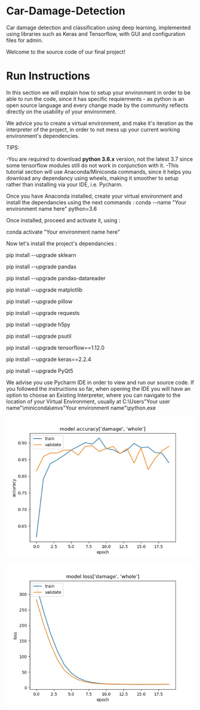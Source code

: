 # Car-Damage-Detection
Car damage detection and classification using deep learning, implemented using libraries such as Keras and Tensorflow, with GUI and configuration files for admin.

Welcome to the source code of our final project!

# __Run Instructions__


In this section we will explain how to setup your environment in order to be able to run the code, since it has specific requierments - as python is an open source language and every change made by the community reflects directly on the usability of your environment.

We advice you to create a virtual environment, and make it's iteration as the interpreter of the project, in order to not mess up your current working environment's dependencies.



TIPS:

-You are required to download __python 3.6.x__ version, not the latest 3.7 since some tensorflow modules still do not work in conjunction with it.
-This tutorial section will use Anaconda/Miniconda commands, since it helps you download any dependancy using wheels, making it smoother to setup rather than installing via your IDE, i.e. Pycharm.

Once you have Anaconda installed, create your virtual environment and install the dependancies using the next commands :
conda --name "Your environment name here" python=3.6

Once installed, proceed and activate it, using :

conda activate "Your environment name here"

Now let's install the project's dependancies : 

pip install --upgrade sklearn

pip install --upgrade pandas

pip install --upgrade pandas-datareader

pip install --upgrade matplotlib

pip install --upgrade pillow

pip install --upgrade requests

pip install --upgrade h5py

pip install --upgrade psutil

pip install --upgrade tensorflow==1.12.0

pip install --upgrade keras==2.2.4

pip install --upgrade PyQt5

We advise you use Pycharm IDE in order to view and run our source code. If you followed the instructions so far, when opening the IDE you will have an option to choose an Existing Interpreter, where you can navigate to the location of your Virtual Environment, usually at C:\Users\"Your user name"\miniconda\envs\"Your environment name"\python.exe

![Accuracy of two class model](checkpoints/Two_Classes/Two_Classes_Accuracy.jpeg)

![Loss of two class model](checkpoints/Two_Classes/Two_Classes_Loss.jpeg)


